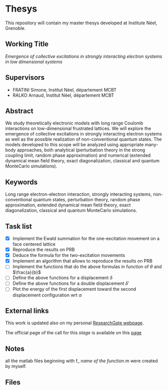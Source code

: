 # Thesys
This repository will contain my master thesys developed at Institute Néel, Grenoble.

## Working Title
*Emergence of collective excitations in strongly interacting electron systems in low dimensional systems*

## Supervisors
- FRATINI Simone, Institut Néel, département MCBT
- RALKO Arnaud, Institut Néel, département MCBT

## Abstract
We study theoretically electronic models with long range Coulomb interactions on low-dimensional frustrated lattices. We will explore the emergence of collective excitations in strongly interacting electron systems as well as the possible realization of non-conventional quantum states. The models developed to this scope will be analyzed using appropriate many-body approaches, both analytical (perturbation theory in the strong coupling limit, random phase approximation) and numerical (extended dynamical mean field theory, exact diagonalization, classical and quantum MonteCarlo simulations).

## Keywords
Long range electron-electron interaction, strongly interacting systems, non-conventional quantum states, perturbation theory, random phase approximation, extended dynamical mean field theory, exact diagonalization, classical and quantum MonteCarlo simulations.


## Task list
- [x] Implement the Ewald summation for the one-excitation movement on a face centered lattice
- [x] Reproduce the results on PRB
- [x] Deduce the formula for the two-excitation movements
- [x] Implement an algorithm that allows to reproduce the results on PRB 
- [ ] Implement the functions that do the above formulas in function of $\theta$ and $\frac{a}{b}$
- [ ] Define the above functions for a displacement $\delta$
- [ ] Define the above functions for a double displacement $\delta'$
- [ ] Plot the energy of the first displacement toward the second displacement configuration wrt $\alpha$

## External links
This work is updated also on my personal [ResearchGate webpage](https://www.researchgate.net/project/Long-range-electron-electron-interactions-and-charge-frustration-2).

The official page of the call for this _stage_ is available on this [page](http://neel.cnrs.fr/spip.php?article3097&q&id=549) 

## Notes

all the matlab files beginning with f_ _name of the function_.m were created by myself.

## Files


